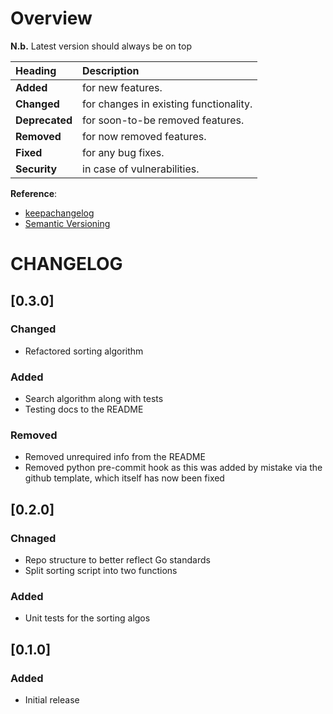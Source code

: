 # Overview

__N.b.__ Latest version should always be on top

| Heading        | Description                            |
| :------------- | :------------------------------------- |
| __Added__      | for new features.                      |
| __Changed__    | for changes in existing functionality. |
| __Deprecated__ | for soon-to-be removed features.       |
| __Removed__    | for now removed features.              |
| __Fixed__      | for any bug fixes.                     |
| __Security__   | in case of vulnerabilities.            |

__Reference__:
* [keepachangelog](https://keepachangelog.com/en/1.0.0/)
* [Semantic Versioning](https://semver.org/)

# CHANGELOG

## [0.3.0]

### Changed

* Refactored sorting algorithm

### Added

* Search algorithm along with tests
* Testing docs to the README

### Removed

* Removed unrequired info from the README
* Removed python pre-commit hook as this was added by mistake via the github 
  template, which itself has now been fixed

## [0.2.0]

### Chnaged

* Repo structure to better reflect Go standards
* Split sorting script into two functions

### Added

* Unit tests for the sorting algos

## [0.1.0]

### Added

* Initial release